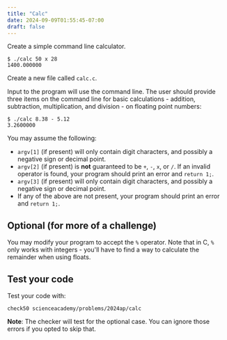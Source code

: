 ```yaml
---
title: "Calc"
date: 2024-09-09T01:55:45-07:00
draft: false
---
```

Create a simple command line calculator.

```
$ ./calc 50 x 28
1400.000000
```
<!--more-->
Create a new file called `calc.c`.

Input to the program will use the command line. The user should provide three items on the command line for basic calculations - addition, subtraction, multiplication, and division - on floating point numbers:

```
$ ./calc 8.38 - 5.12
3.2600000
```

You may assume the following:

* `argv[1]` (if present) will only contain digit characters, and possibly a negative sign or decimal point.
* `argv[2]` (if present) is **not** guaranteed to be `+`, `-`, `x`, or `/`. If an invalid operator is found, your program should print an error and `return 1;`.
* `argv[3]` (if present) will only contain digit characters, and possibly a negative sign or decimal point.
* If any of the above are not present, your program should print an error and `return 1;`.

## Optional (for more of a challenge)

You may modify your program to accept the `%` operator. Note that in C, `%` only works with integers - you'll have to find a way to calculate the remainder when using floats.

## Test your code

Test your code with:
```
check50 scienceacademy/problems/2024ap/calc
```

**Note**: The checker will test for the optional case. You can ignore those errors if you opted to skip that.